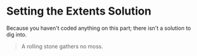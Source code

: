 # Setting the Extents Solution 

Because you haven't coded anything on this part; there isn't a solution to dig into. 

> A rolling stone gathers no moss. 
